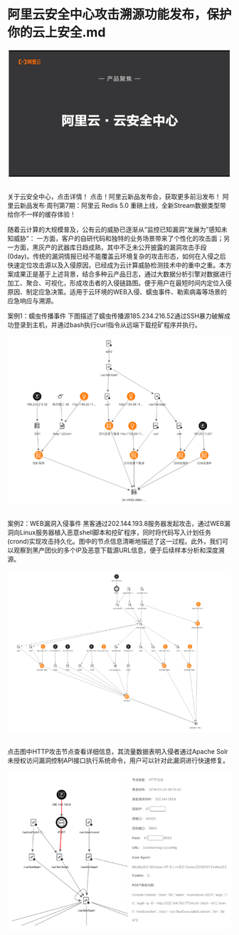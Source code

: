 # 阿里云安全中心攻击溯源功能发布，保护你的云上安全.md

<div style="text-align:center" align="center">
<img src="/images/阿里云安全中心攻击溯源功能发布，保护你的云上安全1.png" align="center" />
</div>
</br>

关于云安全中心，点击详情！
点击！阿里云新品发布会，获取更多前沿发布！
阿里云新品发布·周刊第7期：阿里云 Redis 5.0 重磅上线，全新Stream数据类型带给你不一样的缓存体验！

随着云计算的大规模普及，公有云的威胁已逐渐从”监控已知漏洞”发展为”感知未知威胁”：
一方面，客户的自研代码和独特的业务场景带来了个性化的攻击面；另一方面，黑灰产的武器库日趋成熟，其中不乏未公开披露的漏洞攻击手段(0day)。传统的漏洞情报已经不能覆盖云环境复杂的攻击形态，如何在入侵之后快速定位攻击源以及入侵原因，已经成为云计算威胁检测技术中的重中之重。本方案成果正是基于上述背景，结合多种云产品日志，通过大数据分析引擎对数据进行加工、聚合、可视化，形成攻击者的入侵链路图。便于用户在最短时间内定位入侵原因、制定应急决策。适用于云环境的WEB入侵、蠕虫事件、勒索病毒等场景的应急响应与溯源。

案例1：蠕虫传播事件
下图描述了蠕虫传播源185.234.216.52通过SSH暴力破解成功登录到主机，并通过bash执行curl指令从远端下载挖矿程序并执行。

<div style="text-align:center" align="center">
<img src="/images/阿里云安全中心攻击溯源功能发布，保护你的云上安全2.png" align="center" />
</div>
</br>

案例2：WEB漏洞入侵事件
黑客通过202.144.193.8服务器发起攻击，通过WEB漏洞向Linux服务器植入恶意shell脚本和挖矿程序，同时将代码写入计划任务(crond)实现攻击持久化。图中的节点信息清晰地描述了这一过程。此外，我们可以观察到黑产团伙的多个IP及恶意下载源URL信息，便于后续样本分析和深度溯源。

<div style="text-align:center" align="center">
<img src="/images/阿里云安全中心攻击溯源功能发布，保护你的云上安全3.png" align="center" />
</div>
</br>

点击图中HTTP攻击节点查看详细信息，其流量数据表明入侵者通过Apache Solr未授权访问漏洞控制API接口执行系统命令，用户可以针对此漏洞进行快速修复。

<div style="text-align:center" align="center">
<img src="/images/阿里云安全中心攻击溯源功能发布，保护你的云上安全4.png" align="center" />
</div>
</br>
